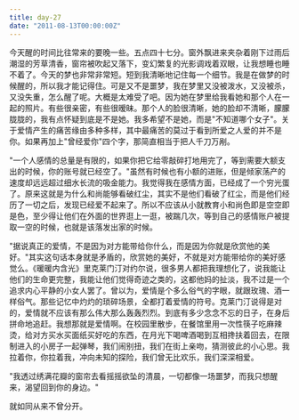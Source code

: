 ```yaml
---
title: day-27
date: "2011-08-13T00:00:00Z"
---
```


今天醒的时间比往常来的要晚一些。五点四十七分。窗外飘进来夹杂着刚下过雨后潮湿的芳草清香，窗帘被吹起又落下，变幻繁复的光影调戏着双眼，让我想睡也睡不着了。今天的梦也非常非常短。短到我清晰地记住每一个细节。我是在做梦的时候醒的，所以我才能记得住。可是又不是噩梦，我在梦里又没被泼水，又没被杀，又没失重，怎么醒了呢。大概是太难受了吧。因为她在梦里给我看她和那个人在一起的照片。有些很亲密，有些很暧昧。那个人的脸很清晰，她的脸却不清晰，朦朦胧胧的，我有点怀疑到底是不是她。我多希望不是她，而是"不知道哪个女子"。关于爱情产生的痛苦缘由多种多样，其中最痛苦的莫过于看到所爱之人爱的并不是你。如果再加上"曾经爱你"四个字，那简直相当于把人千刀万剐。

"一个人感情的总量是有限的，如果你把它给零敲碎打地用完了，等到需要大额支出的时候，你的账号就已经空了。"虽然有时候也有小额的进账，但是倾家荡产的速度却远远超过细水长流的吸金能力。我觉得我在感情方面，已经成了一个穷光蛋了。原来这就是为什么和尚能够看破红尘，其实不是他们看破了红尘，而是他们经历了一切之后，发现已经爱不起来了。所以不应该从小就教育小和尚色即是空空即是色，至少得让他们在外面的世界逛上一逛，被踹几次，等到自己的感情账户被提取一空的时候，也就是该落发出家的时候。

"据说真正的爱情，不是因为对方能带给你什么，而是因为你就是欣赏他的美好。"其实这句话本身就是矛盾的，欣赏她的美好，不就是对方能带给你的美好感觉么。《暖暖内含光》里克莱门汀对约尔说，很多男人都把我理想化了，说我能让他们的生命更完整，我能让他们觉得奇迹之类的，这都他妈的扯淡，我不过是一个追求内心平静的小女人罢了。曾以为，爱情是个多么俗气的字眼，就跟玫瑰、酒一样俗气。那些记忆中灼灼的琐碎场景，全都打着爱情的符号。克莱门汀说得是对的，爱情就不应该有那么伟大那么轰轰烈烈。到底有多少念念不忘的日子，在身后拼命地追赶。我想那就是爱情啊。在校园里散步，在餐馆里用一次性筷子吃麻辣烫，给对方买水买面纸买好吃的东西，在月光下喝啤酒喝到互相搀扶着回去，在限制进入的小房子一起弹琴，我们闹别扭，我们在街上亲吻，猜测彼此的小心思。我拉着你，你拉着我，冲向未知的探险，我们曾无比欢乐，我们深深相爱。

"我透过绣满花瓣的窗帘去看摇摇欲坠的清晨，一切都像一场噩梦，而我只想醒来，渴望回到你的身边。"

就如同从来不曾分开。
